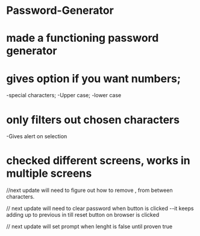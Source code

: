 # Password-Generator

# made a functioning password generator

# gives option if you want numbers; 
-special characters;
-Upper case;
-lower case

# only filters out chosen characters
-Gives alert on selection

# checked different screens, works in multiple screens

//next update will need to figure out how to remove , from between characters.

// next update will need to clear password when button is clicked
--it keeps adding up to previous in till reset button on browser is clicked

// next update will set prompt when lenght is false until proven true
